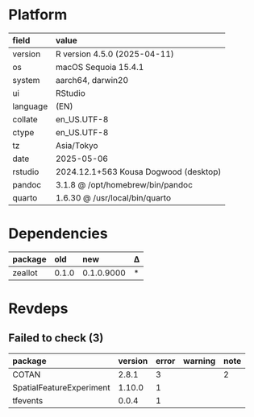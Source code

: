 # Platform

|field    |value                                 |
|:--------|:-------------------------------------|
|version  |R version 4.5.0 (2025-04-11)          |
|os       |macOS Sequoia 15.4.1                  |
|system   |aarch64, darwin20                     |
|ui       |RStudio                               |
|language |(EN)                                  |
|collate  |en_US.UTF-8                           |
|ctype    |en_US.UTF-8                           |
|tz       |Asia/Tokyo                            |
|date     |2025-05-06                            |
|rstudio  |2024.12.1+563 Kousa Dogwood (desktop) |
|pandoc   |3.1.8 @ /opt/homebrew/bin/pandoc      |
|quarto   |1.6.30 @ /usr/local/bin/quarto        |

# Dependencies

|package |old   |new        |Δ  |
|:-------|:-----|:----------|:--|
|zeallot |0.1.0 |0.1.0.9000 |*  |

# Revdeps

## Failed to check (3)

|package                  |version |error |warning |note |
|:------------------------|:-------|:-----|:-------|:----|
|COTAN                    |2.8.1   |3     |        |2    |
|SpatialFeatureExperiment |1.10.0  |1     |        |     |
|tfevents                 |0.0.4   |1     |        |     |

